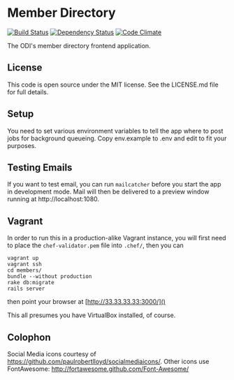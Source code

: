 Member Directory
================

[![Build Status](http://jenkins.theodi.org/job/member-directory-master/badge/icon)](http://jenkins.theodi.org/job/member-directory-build-master/)
[![Dependency Status](https://gemnasium.com/theodi/member-directory.png)](https://gemnasium.com/theodi/member-directory)
[![Code Climate](https://codeclimate.com/github/theodi/member-directory.png)](https://codeclimate.com/github/theodi/member-directory)


The ODI's member directory frontend application. 

License
-------

This code is open source under the MIT license. See the LICENSE.md file for 
full details.

Setup
-----

You need to set various environment variables to tell the app where to post jobs for background queueing. Copy env.example to .env and edit to fit your purposes.

Testing Emails
--------------

If you want to test email, you can run ```mailcatcher``` before you start the app in development mode. Mail will then be delivered to a preview window running at http://localhost:1080.

Vagrant
-------

In order to run this in a production-alike Vagrant instance, you will first need to place the ```chef-validator.pem``` file into ```.chef/```, then you can

    vagrant up
    vagrant ssh
    cd members/
    bundle --without production
    rake db:migrate
    rails server

then point your browser at [http://33.33.33.33:3000/]()

This all presumes you have VirtualBox installed, of course.

Colophon
--------

Social Media icons courtesy of https://github.com/paulrobertlloyd/socialmediaicons/.
Other icons use FontAwesome: http://fortawesome.github.com/Font-Awesome/

